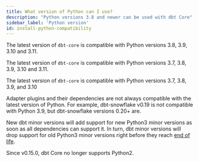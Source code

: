 ```yaml
---
title: What version of Python can I use?
description: "Python versions 3.8 and newer can be used with dbt Core"
sidebar_label: 'Python version'
id: install-python-compatibility
---
```


<VersionBlock firstVersion="1.6">

The latest version of `dbt-core` is compatible with Python versions 3.8, 3.9, 3.10 and 3.11.

</VersionBlock>

<VersionBlock firstVersion="1.4" lastVersion="1.5">

The latest version of `dbt-core` is compatible with Python versions 3.7, 3.8, 3.9, 3.10 and 3.11.

</VersionBlock>

<VersionBlock lastVersion="1.3">

The latest version of `dbt-core` is compatible with Python versions 3.7, 3.8, 3.9, and 3.10

</VersionBlock>

Adapter plugins and their dependencies are not always compatible with the latest version of Python. For example, dbt-snowflake v0.19 is not compatible with Python 3.9, but dbt-snowflake versions 0.20+ are.

New dbt minor versions will add support for new Python3 minor versions as soon as all dependencies can support it. In turn, dbt minor versions will drop support for old Python3 minor versions right before they reach [end of life](https://endoflife.date/python).

Since v0.15.0, dbt Core no longer supports Python2.
